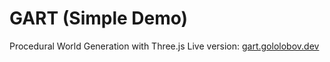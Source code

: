 # GART (Simple Demo)

Procedural World Generation with Three.js
Live version: [gart.gololobov.dev](https://gart.gololobov.dev)